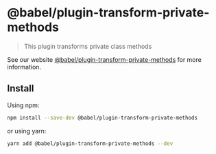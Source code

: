 # @babel/plugin-transform-private-methods

> This plugin transforms private class methods

See our website [@babel/plugin-transform-private-methods](https://babeljs.io/docs/babel-plugin-transform-private-methods) for more information.

## Install

Using npm:

```sh
npm install --save-dev @babel/plugin-transform-private-methods
```

or using yarn:

```sh
yarn add @babel/plugin-transform-private-methods --dev
```
